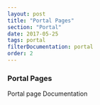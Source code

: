 ```yaml
---
layout: post
title: "Portal Pages"
section: "Portal"
date: 2017-05-25
tags: portal
filterDocumentation: portal
order: 2
---
```

### Portal Pages

Portal page Documentation